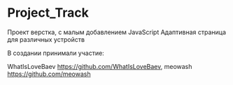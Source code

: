 # Project_Track
Проект верстка, с малым добавлением JavaScript
Адаптивная страница для различных устройств

В создании принимали участие:

WhatIsLoveBaev https://github.com/WhatIsLoveBaev, 
meowash https://github.com/meowash
